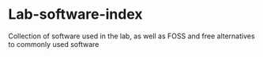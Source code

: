 # Lab-software-index
Collection of software used in the lab, as well as FOSS and free alternatives to commonly used software
